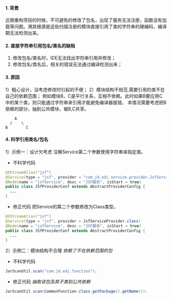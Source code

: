 #### 1. 背景
近期重构项目的时候，不可避免的修改了包名，出现了服务无法注册，函数没有加载等问题。溯其根源是这些扫描注册的模块直接引用了类的字符串的硬编码，编译期无法检测出来。
#### 2. 直接字符串引用包名/类名的缺陷
1) 修改包名/类名时，IDE无法找出字符串引用并修改；
2) 修改包名/类名后，相关的错误无法通过编译检测出来；
#### 3. 原因
1）粗心设计，没考虑修改时引起的不便；
2）模块结构不规范,需要引用的类不在自己的依赖范围；
例如模块B，C是平行关系，互相不依赖。此时如果B要应用C中的某个类，则只能通过字符串来引用才能避免编译器报错。
本情况需要考虑把B依赖的部分，抽到公共模块，被B,C共享。
```
    A
  /    \
B        C
```
#### 4. 科学引用类名/包名
1）示例一：设计欠考虑
注解Service第二个参数使用字符串来指定类。
* 不科学代码
```java
@XStreamAlias("jsf")
@Service(type = "jsf", provider = "com.jd.edi.service.provider.JsfServiceProvider")
@Node(name = "jsfService", desc = "JSF服务", isStart = true)
public class JSfProviderConf extends AbstractProviderConfig {
  ...
}

```
* 修正代码
把Service的第二个参数修改为Class类型。
```java
@XStreamAlias("jsf")
@Service(type = "jsf", provider = JsfServiceProvider.class)
@Node(name = "jsfService", desc = "JSF服务", isStart = true)
public class JSfProviderConf extends AbstractProviderConfig {
  ...
}

```
2）示例二：模块结构不合理
*依赖了不在依赖范围的包*
* 不科学代码
```java
JarScanUtil.scan("com.jd.edi.function");
```
* 修正代码
*抽取该包及其子类到公共依赖*
```java
JarScanUtil.scan(CommonFunction.class.getPackage().getName());
```

